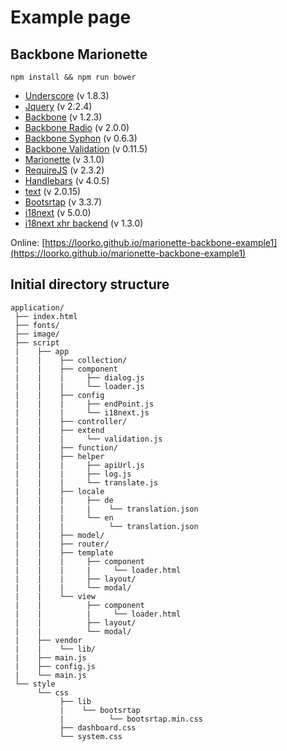 # Example page
## Backbone Marionette

``
npm install && npm run bower
``
* [Underscore](http://underscorejs.org) (v 1.8.3)
* [Jquery](https://jquery.com/) (v 2.2.4)
* [Backbone](http://backbonejs.org) (v 1.2.3)
* [Backbone Radio](https://github.com/marionettejs/backbone.radio) (v 2.0.0)
* [Backbone Syphon](https://github.com/marionettejs/backbone.syphon) (v 0.6.3)
* [Backbone Validation](https://github.com/thedersen/backbone.validation) (v 0.11.5)
* [Marionette](http://marionettejs.com) (v 3.1.0)
* [RequireJS](http://requirejs.org) (v 2.3.2)
* [Handlebars](http://handlebarsjs.com) (v 4.0.5)
* [text](https://github.com/requirejs/text) (v 2.0.15)
* [Bootsrtap](http://getbootstrap.com) (v 3.3.7)
* [i18next](http://i18next.com) (v 5.0.0)
* [i18next xhr backend](https://github.com/i18next/i18next-xhr-backend) (v 1.3.0)

Online: [https://loorko.github.io/marionette-backbone-example1](https://loorko.github.io/marionette-backbone-example1)

## Initial directory structure

~~~~
application/
 ├── index.html
 ├── fonts/
 ├── image/
 ├── script
 |    ├── app
 |    |    ├── collection/
 |    |    ├── component
 |    |    |     ├── dialog.js
 |    |    |     └── loader.js
 |    |    ├── config
 |    |    |     ├── endPoint.js
 |    |    |     └── i18next.js
 |    |    ├── controller/
 |    |    ├── extend
 |    |    |     └── validation.js
 |    |    ├── function/
 |    |    ├── helper
 |    |    |     ├── apiUrl.js
 |    |    |     ├── log.js
 |    |    |     └── translate.js
 |    |    ├── locale
 |    |    |     ├── de
 |    |    |     |    └── translation.json
 |    |    |     └── en
 |    |    |          └── translation.json
 |    |    ├── model/
 |    |    ├── router/
 |    |    ├── template
 |    |    |     ├── component
 |    |    |     |     └── loader.html
 |    |    |     ├── layout/
 |    |    |     └── modal/
 |    |    └── view
 |    |          ├── component
 |    |          |     └── loader.html
 |    |          ├── layout/
 |    |          └── modal/
 |    ├── vendor
 |    |    └── lib/
 |    ├── main.js
 |    ├── config.js
 |    └── main.js
 └── style
      └── css
           ├── lib
           |    └── bootsrtap
           |          └── bootsrtap.min.css
           ├── dashboard.css
           └── system.css
~~~~